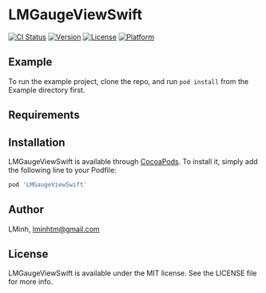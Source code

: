# LMGaugeViewSwift

[![CI Status](https://img.shields.io/travis/LMinh/LMGaugeViewSwift.svg?style=flat)](https://travis-ci.org/LMinh/LMGaugeViewSwift)
[![Version](https://img.shields.io/cocoapods/v/LMGaugeViewSwift.svg?style=flat)](https://cocoapods.org/pods/LMGaugeViewSwift)
[![License](https://img.shields.io/cocoapods/l/LMGaugeViewSwift.svg?style=flat)](https://cocoapods.org/pods/LMGaugeViewSwift)
[![Platform](https://img.shields.io/cocoapods/p/LMGaugeViewSwift.svg?style=flat)](https://cocoapods.org/pods/LMGaugeViewSwift)

## Example

To run the example project, clone the repo, and run `pod install` from the Example directory first.

## Requirements

## Installation

LMGaugeViewSwift is available through [CocoaPods](https://cocoapods.org). To install
it, simply add the following line to your Podfile:

```ruby
pod 'LMGaugeViewSwift'
```

## Author

LMinh, lminhtm@gmail.com

## License

LMGaugeViewSwift is available under the MIT license. See the LICENSE file for more info.
